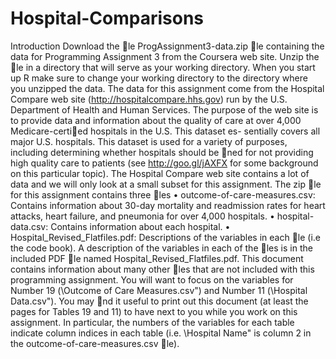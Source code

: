 # Hospital-Comparisons

Introduction
Download the le ProgAssignment3-data.zip le containing the data for Programming Assignment 3 from
the Coursera web site. Unzip the le in a directory that will serve as your working directory. When you
start up R make sure to change your working directory to the directory where you unzipped the data.
The data for this assignment come from the Hospital Compare web site (http://hospitalcompare.hhs.gov)
run by the U.S. Department of Health and Human Services. The purpose of the web site is to provide data and
information about the quality of care at over 4,000 Medicare-certied hospitals in the U.S. This dataset es-
sentially covers all major U.S. hospitals. This dataset is used for a variety of purposes, including determining
whether hospitals should be ned for not providing high quality care to patients (see http://goo.gl/jAXFX
for some background on this particular topic).
The Hospital Compare web site contains a lot of data and we will only look at a small subset for this
assignment. The zip le for this assignment contains three les
• outcome-of-care-measures.csv: Contains information about 30-day mortality and readmission rates
for heart attacks, heart failure, and pneumonia for over 4,000 hospitals.
• hospital-data.csv: Contains information about each hospital.
• Hospital_Revised_Flatfiles.pdf: Descriptions of the variables in each le (i.e the code book).
A description of the variables in each of the les is in the included PDF le named Hospital_Revised_Flatfiles.pdf.
This document contains information about many other les that are not included with this programming
assignment. You will want to focus on the variables for Number 19 (\Outcome of Care Measures.csv") and
Number 11 (\Hospital Data.csv"). You may nd it useful to print out this document (at least the pages for
Tables 19 and 11) to have next to you while you work on this assignment. In particular, the numbers of
the variables for each table indicate column indices in each table (i.e. \Hospital Name" is column 2 in the outcome-of-care-measures.csv le).
